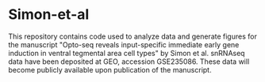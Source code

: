 # Simon-et-al

This repository contains code used to analyze data and generate figures for the manuscript "Opto-seq reveals input-specific immediate early gene induction in ventral tegmental area cell types" by Simon et al. 
snRNAseq data have been deposited at GEO, accession GSE235086. These data will become publicly available upon publication of the manuscript. 
